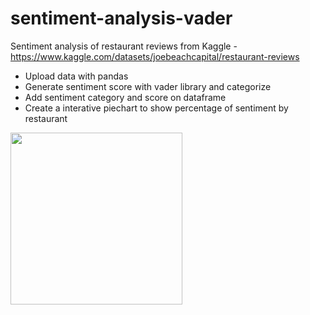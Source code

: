 # sentiment-analysis-vader

Sentiment analysis of restaurant reviews from Kaggle - https://www.kaggle.com/datasets/joebeachcapital/restaurant-reviews

* Upload data with pandas
* Generate sentiment score with vader library and categorize
* Add sentiment category and score on dataframe
* Create a interative piechart to show percentage of sentiment by restaurant

<img src=https://github.com/liperoc/sentiment-analysis-vader/assets/46712205/0c05ae0a-4afd-42f2-b783-5b94fc8b389d height="275">



